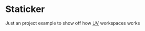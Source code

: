 # Staticker #
Just an project example to show off how [UV](https://github.com/astral-sh/uv) workspaces works